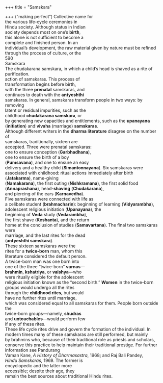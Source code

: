 +++
title = "Samskara"

+++
(“making perfect”) Collective name for  
the various life-cycle ceremonies in  
Hindu society. Although status in Indian  
society depends most on one’s **birth**,  
this alone is not sufficient to become a  
complete and finished person. In an  
individual’s development, the raw material given by nature must be refined  
through the process of culture, or the  
590  
Samskara  
The chudakarana samskara, in which a child’s head is shaved as a rite of purification.  
action of samskaras. This process of  
transformation begins before birth,  
with the three **prenatal** samskaras, and  
continues to death with the **antyeshthi**  
samskaras. In general, samskaras transform people in two ways: by removing  
latent or residual impurities, such as the  
childhood **chudakarana samskara**, or  
by generating new capacities and entitlements, such as the **upanayana** (**initiation**) and **vivaha** (marriage) **samskaras**.  
Although different writers in the **dharma literature** disagree on the number of  
samskaras, traditionally, sixteen are  
accepted. Three were prenatal samskaras:  
one to ensure conception (**Garbhadhana**),  
one to ensure the birth of a boy  
(**Pumsavana**), and one to ensure an easy  
delivery and a healthy child (**Simantonnayana**). Six samskaras were associated with childhood: ritual actions immediately after birth (**Jatakarma**), name-giving  
(**Namakarana**), the first outing (**Nishkramana**), the first solid food (**Annaprashana**), head-**shaving** (**Chudakarana**),  
and piercing of the ears (**Karnavedha**).  
Five samskaras were connected with life as  
a celibate student (**brahmacharin**): beginning of learning (**Vidyarambha**), adolescent religious initiation (**Upanayana**), the  
beginning of **Veda** study (**Vedarambha**),  
the first shave (**Keshanta**), and the return  
home at the conclusion of studies (**Samavartana**). The final two samskaras were  
marriage, and the last rites for the dead  
(**antyeshthi samskara**).  
These sixteen samskaras were the  
rites for a **twice-born** man, whom this  
literature considered the default person.  
A twice-born man was one born into  
one of the three “twice-born” **varnas**—  
**brahmin**, **kshatriya**, or **vaishya**—who  
were ritually eligible for the adolescent  
religious initiation known as the “second birth.” **Women** in the twice-born  
groups would undergo all the rites  
through the **childhood rites**, but would  
have no further rites until marriage,  
which was considered equal to all samskaras for them. People born outside the  
twice-born groups—namely, **shudras**  
and **untouchables**—would perform few  
if any of these rites.  
These life cycle rites drive and govern the formation of the individual. In  
modern times many of these samskaras are still performed, but mainly  
by brahmins who, because of their traditional role as priests and scholars,  
conserve this practice to help maintain their traditional prestige. For further information see Pandurang  
Vaman Kane, *A History of Dharmasastra*, 1968; and Raj Bali Pandey,  
*Hindu Samskaras*, 1969. The former is  
encyclopedic and the latter more  
accessible; despite their age, they  
remain the best sources about traditional Hindu rites.